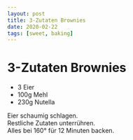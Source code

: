```yaml
---
layout: post
title: 3-Zutaten Brownies
date: 2020-02-22
tags: [sweet, baking]
---
```

# 3-Zutaten Brownies

- 3 Eier
- 100g Mehl
- 230g Nutella

Eier schaumig schlagen.  
Restliche Zutaten unterrühren.  
Alles bei 160° für 12 Minuten backen.  

